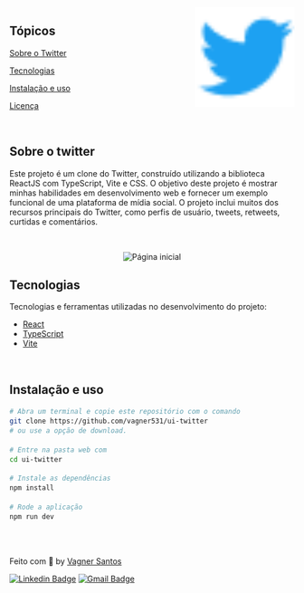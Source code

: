 <img align="right" src="src/assets/Logo.png" width="35%" alt="twitter">

## Tópicos 

[Sobre o Twitter](#sobre-o-twitter)

[Tecnologias](#tecnologias)

[Instalação e uso](#instalação-e-uso)

[Licença](#licença)

<br>

## Sobre o twitter

Este projeto é um clone do Twitter, construído utilizando a biblioteca ReactJS com TypeScript, Vite e CSS. O objetivo deste projeto é mostrar minhas habilidades em desenvolvimento web e fornecer um exemplo funcional de uma plataforma de mídia social. O projeto inclui muitos dos recursos principais do Twitter, como perfis de usuário, tweets, retweets, curtidas e comentários.

<br>

<p align="center">
   <img src="https://user-images.githubusercontent.com/36738524/226665522-8456038b-6ef5-41d0-9901-d87fd7459b93.png" alt="Página inicial">
</p>

## Tecnologias

Tecnologias e ferramentas utilizadas no desenvolvimento do projeto:

- [React](https://reactjs.org/)
- [TypeScript](https://www.typescriptlang.org/)
- [Vite](https://vitejs.dev/)

<br>

## Instalação e uso

```bash
# Abra um terminal e copie este repositório com o comando
git clone https://github.com/vagner531/ui-twitter
# ou use a opção de download.

# Entre na pasta web com 
cd ui-twitter

# Instale as dependências
npm install

# Rode a aplicação
npm run dev
```

<br>


<br>


Feito com :blue_heart: by [Vagner Santos](https://github.com/vagner531)

[![Linkedin Badge](https://img.shields.io/badge/-Vagner%20Santos-0d99ff?style=flat-square&logo=Linkedin&logoColor=white&link=https://www.linkedin.com/in/vagnersantosnascimento/)](https://www.linkedin.com/in/vagnersantosnascimento/) 
[![Gmail Badge](https://img.shields.io/badge/-vagnerndsantos@gmail.com-0d99ff?style=flat-square&logo=Gmail&logoColor=white&link=mailto:vganerndsantos@gmail.com)](mailto:vagnerndsantos@gmail.com)